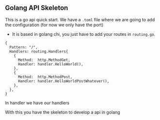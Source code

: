 ## Golang API Skeleton

This is a go api quick start. We have a `.toml` file where we are going to add the configuration (for now we only have the port)

- It is based in golang chi, you just have to add your routes in `routing.go`.

```
{
  Pattern: "/",
  Handlers: routing.Handlers{
    {
      Method:  http.MethodGet,
      Handler: handler.HelloWorld(),
    },
    {
      Method:  http.MethodPost,
      Handler: handler.HelloWorldPostWhatever(),
    },
  },
}
```

In handler we have our handlers

With this you have the skeleton to develop a api in golang
